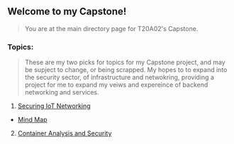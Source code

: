 ## Welcome to my Capstone!
> You are at the main directory page for T20A02's Capstone.

### Topics:
> These are my two picks for topics for my Capstone project, and may be supject to change, or being scrapped. My hopes to to expand into the security sector, of infrastructure and netwokring, providing a project for me to expand my veiws and expereince of backend networking and services.

1. [Securing IoT Networking](https://github.com/T20A026/Capstone/blob/main/Topic1.md)
   
  * [Mind Map](https://github.com/T20A026/Capstone/blob/main/Mindmap.md)

2. [Container Analysis and Security](https://github.com/T20A026/Capstone/blob/main/Topic2.md)
